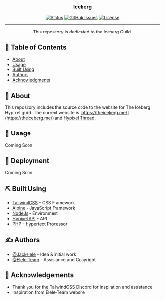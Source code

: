 <h3 align="center">Iceberg</h3>
<div align="center">

[![Status](https://img.shields.io/badge/status-active-success.svg)]()
[![GitHub Issues](https://img.shields.io/github/issues/Jackelele/iceberg)](https://img.shields.io/github/issues/Jackelele/iceberg)
[![License](https://img.shields.io/github/license/Jackelele/iceberg)](/LICENSE)
</div>

---

<p align="center"> 
    This repository is dedicated to the Iceberg Guild.
    <br> 
</p>

## 📝 Table of Contents

- [About](#about)
- [Usage](#usage)
- [Built Using](#built_using)
- [Authors](#authors)
- [Acknowledgments](#acknowledgement)

## 🧐 About <a name = "about"></a>

This repository includes the source code to the website for The Iceberg Hypixel guild. The current website is [https://theiceberg.me/](https://theiceberg.me/) and [Hypixel Thread](https://bit.ly/2Xjh2h8).

## 🎈 Usage <a name="usage"></a>

Coming Soon

## 🚀 Deployment <a name = "deployment"></a>

Coming Soon

## ⛏️ Built Using <a name = "built_using"></a>

- [TailwindCSS](https://tailwindcss.com/) - CSS Framework
- [Alpine](https://github.com/alpinejs/alpine) - JavaScript Framework
- [NodeJs](https://nodejs.org/en/) - Environment
- [Hypixel API](https://api.hypixel.net/) - API
- [PHP](https://www.php.net/) - Hypertext Processor

## ✍️ Authors <a name = "authors"></a>

- [@Jackelele](https://github.com/Jackelele) - Idea & Initial work
- [@Elele-Team](https://github.com/Elele-Team) - Assistance and Copyright


## 🎉 Acknowledgements <a name = "acknowledgement"></a>

- Thank you for the TailwindCSS Discord for inspiration and assistance
- Inspiration from Elele-Team website
